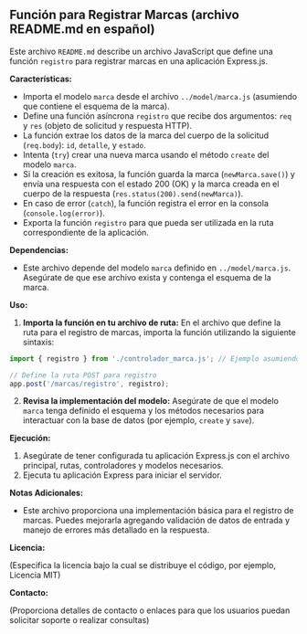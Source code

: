 ## Función para Registrar Marcas (archivo README.md en español)

Este archivo `README.md` describe un archivo JavaScript que define una función `registro` para registrar marcas en una aplicación Express.js.

**Características:**

- Importa el modelo `marca` desde el archivo `../model/marca.js` (asumiendo que contiene el esquema de la marca).
- Define una función asíncrona `registro` que recibe dos argumentos: `req` y `res` (objeto de solicitud y respuesta HTTP).
- La función extrae los datos de la marca del cuerpo de la solicitud (`req.body`): `id`, `detalle`, y `estado`.
- Intenta (`try`) crear una nueva marca usando el método `create` del modelo `marca`.
- Si la creación es exitosa, la función guarda la marca (`newMarca.save()`) y envía una respuesta con el estado 200 (OK) y la marca creada en el cuerpo de la respuesta (`res.status(200).send(newMarca)`).
- En caso de error (`catch`), la función registra el error en la consola (`console.log(error)`).
- Exporta la función `registro` para que pueda ser utilizada en la ruta correspondiente de la aplicación.

**Dependencias:**

- Este archivo depende del modelo `marca` definido en `../model/marca.js`. Asegúrate de que ese archivo exista y contenga el esquema de la marca.

**Uso:**

1. **Importa la función en tu archivo de ruta:** En el archivo que define la ruta para el registro de marcas, importa la función utilizando la siguiente sintaxis:

```javascript
import { registro } from './controlador_marca.js'; // Ejemplo asumiendo que el archivo se llama controlador_marca.js

// Define la ruta POST para registro
app.post('/marcas/registro', registro);
```

2. **Revisa la implementación del modelo:** Asegúrate de que el modelo `marca` tenga definido el esquema y los métodos necesarios para interactuar con la base de datos (por ejemplo, `create` y `save`).

**Ejecución:**

1. Asegúrate de tener configurada tu aplicación Express.js con el archivo principal, rutas, controladores y modelos necesarios.
2. Ejecuta tu aplicación Express para iniciar el servidor.

**Notas Adicionales:**

- Este archivo proporciona una implementación básica para el registro de marcas. Puedes mejorarla agregando validación de datos de entrada y manejo de errores más detallado en la respuesta.

**Licencia:**

(Especifica la licencia bajo la cual se distribuye el código, por ejemplo, Licencia MIT)

**Contacto:**

(Proporciona detalles de contacto o enlaces para que los usuarios puedan solicitar soporte o realizar consultas)